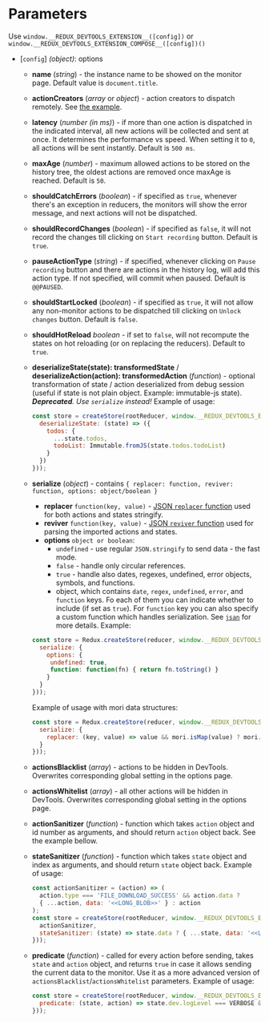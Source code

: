 # Parameters

Use `window.__REDUX_DEVTOOLS_EXTENSION__([config])` or `window.__REDUX_DEVTOOLS_EXTENSION_COMPOSE__([config])()`
- [`config`] *(object)*: options
  - **name** (*string*) - the instance name to be showed on the monitor page. Default value is `document.title`.
  - **actionCreators** (*array* or *object*) - action creators to dispatch remotely. See [the example](https://github.com/zalmoxisus/redux-devtools-extension/commit/477e69d8649dfcdc9bf84dd45605dab7d9775c03).
  - **latency** (*number (in ms)*) - if more than one action is dispatched in the indicated interval, all new actions will be collected and sent at once. It determines the performance vs speed. When setting it to `0`, all actions will be sent instantly. Default is `500 ms`.
  - **maxAge** (*number*) - maximum allowed actions to be stored on the history tree, the oldest actions are removed once maxAge is reached. Default is `50`.
  - **shouldCatchErrors** (*boolean*) - if specified as `true`, whenever there's an exception in reducers, the monitors will show the error message, and next actions will not be dispatched.
  - **shouldRecordChanges** (*boolean*) - if specified as `false`, it will not record the changes till clicking on `Start recording` button. Default is `true`.
  - **pauseActionType** (*string*) - if specified, whenever clicking on `Pause recording` button and there are actions in the history log, will add this action type. If not specified, will commit when paused. Default is `@@PAUSED`.
  - **shouldStartLocked** (*boolean*) - if specified as `true`, it will not allow any non-monitor actions to be dispatched till clicking on `Unlock changes` button. Default is `false`.
  - **shouldHotReload** *boolean* - if set to `false`, will not recompute the states on hot reloading (or on replacing the reducers). Default to `true`.
  - **deserializeState(state): transformedState** / **deserializeAction(action): transformedAction** (*function*) - optional transformation of state / action deserialized from debug session (useful if state is not plain object. Example: immutable-js state). ***Deprecated**. Use `serialize` instead!*
      Example of usage:
      
      ```js
      const store = createStore(rootReducer, window.__REDUX_DEVTOOLS_EXTENSION__ && window.__REDUX_DEVTOOLS_EXTENSION__({
        deserializeState: (state) => ({
          todos: {
            ...state.todos,
            todoList: Immutable.fromJS(state.todos.todoList)
          }
        })
      }));
      ```
  - **serialize** (*object*) - contains `{ replacer: function, reviver: function, options: object/boolean }`
    - **replacer** `function(key, value)` - [JSON `replacer` function](https://developer.mozilla.org/en/docs/Web/JavaScript/Reference/Global_Objects/JSON/stringify#The_replacer_parameter) used for both actions and states stringify.
    - **reviver** `function(key, value)` - [JSON `reviver` function](https://developer.mozilla.org/en/docs/Web/JavaScript/Reference/Global_Objects/JSON/parse#Using_the_reviver_parameter) used for parsing the imported actions and states.
    - **options** `object or boolean`:
       - `undefined` - use regular `JSON.stringify` to send data - the fast mode.
       - `false` - handle only circular references.
       - `true` - handle also dates, regexes, undefined, error objects, symbols, and functions.
       - object, which contains `date`, `regex`, `undefined`, `error`, and `function` keys. Fo each of them you can indicate whether to include (if set as `true`). For `function` key you can also specify a custom function which handles serialization. See [`jsan`](https://github.com/kolodny/jsan) for more details. Example:

     ```js
     const store = Redux.createStore(reducer, window.__REDUX_DEVTOOLS_EXTENSION__ && window.__REDUX_DEVTOOLS_EXTENSION__({
       serialize: { 
         options: {
          undefined: true,
          function: function(fn) { return fn.toString() }
         }
       }
     }));
     ```

    Example of usage with mori data structures:
      ```js
      const store = Redux.createStore(reducer, window.__REDUX_DEVTOOLS_EXTENSION__ && window.__REDUX_DEVTOOLS_EXTENSION__({
        serialize: {
          replacer: (key, value) => value && mori.isMap(value) ? mori.toJs(value) : value
        }
      }));
      ```

  - **actionsBlacklist** (*array*) - actions to be hidden in DevTools. Overwrites corresponding global setting in the options page.
  - **actionsWhitelist** (*array*) - all other actions will be hidden in DevTools. Overwrites corresponding global setting in the options page.
  - **actionSanitizer** (*function*) - function which takes `action` object and id number as arguments, and should return `action` object back. See the example bellow.
  - **stateSanitizer** (*function*) - function which takes `state` object and index as arguments, and should return `state` object back.
      Example of usage:
      
      ```js
      const actionSanitizer = (action) => (
        action.type === 'FILE_DOWNLOAD_SUCCESS' && action.data ?
        { ...action, data: '<<LONG_BLOB>>' } : action
      );
      const store = createStore(rootReducer, window.__REDUX_DEVTOOLS_EXTENSION__ && window.__REDUX_DEVTOOLS_EXTENSION__({
        actionSanitizer,
        stateSanitizer: (state) => state.data ? { ...state, data: '<<LONG_BLOB>>' } : state
      }));
      ```
  - **predicate** (*function*) - called for every action before sending, takes `state` and `action` object, and returns `true` in case it allows sending the current data to the monitor. Use it as a more advanced version of `actionsBlacklist`/`actionsWhitelist` parameters.
      Example of usage:
      
      ```js
      const store = createStore(rootReducer, window.__REDUX_DEVTOOLS_EXTENSION__ && window.__REDUX_DEVTOOLS_EXTENSION__({
        predicate: (state, action) => state.dev.logLevel === VERBOSE && !action.forwarded
      }));
      ```

